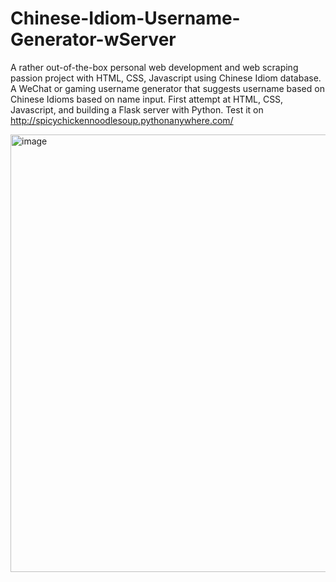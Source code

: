 # Chinese-Idiom-Username-Generator-wServer
A rather out-of-the-box personal web development and web scraping passion project with HTML, CSS, Javascript using Chinese Idiom database. A WeChat or gaming username generator that suggests username based on Chinese Idioms based on name input.
First attempt at HTML, CSS, Javascript, and building a Flask server with Python.
Test it on http://spicychickennoodlesoup.pythonanywhere.com/

<img width="700" alt="image" src="https://user-images.githubusercontent.com/85361959/226549108-b6ad2df8-4dc6-4bc3-bea2-b427de0717e7.png">
